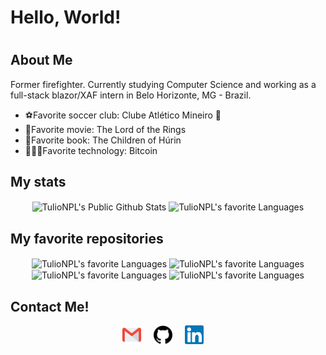 <h1>Hello, World!<h1>


<h2>About Me</h2>
Former firefighter. Currently studying Computer Science and working as a full-stack blazor/XAF intern in Belo Horizonte, MG - Brazil.

* ⚽Favorite soccer club: Clube Atlético Mineiro 🐓
* 🎥Favorite movie: The Lord of the Rings
* 📕Favorite book: The Children of Húrin
* 👨🏻‍💻Favorite technology: Bitcoin
  
<h2>My stats</h2>
<p align="center">
<img align="center" src="https://github-readme-stats.vercel.app/api?username=TulioNPL&show_icons=true&theme=dark" alt="TulioNPL's Public Github Stats"> 
<img align="center" src="https://github-readme-stats.vercel.app/api/top-langs/?username=TulioNPL&layout=compact&theme=dark" alt="TulioNPL's favorite Languages">
</p>  
  
<h2>My favorite repositories</h2>
<p align="center">
  <img align="center" src="https://github-readme-stats.vercel.app/api/pin/?username=tulionpl&repo=Compilador_L_Lang&show_icons=true&theme=dark" alt="TulioNPL's favorite Languages">
  <img align="center" src="https://github-readme-stats.vercel.app/api/pin/?username=tulionpl&repo=Breast_Cancer_Classifier_Software&show_icons=true&theme=dark" alt="TulioNPL's favorite Languages">
  <img align="center" src="https://github-readme-stats.vercel.app/api/pin/?username=tulionpl&repo=blockchainTest&show_icons=true&theme=dark" alt="TulioNPL's favorite Languages">
  <img align="center" src="https://github-readme-stats.vercel.app/api/pin/?username=tulionpl&repo=BeecrowdSolutions&show_icons=true&theme=dark" alt="TulioNPL's favorite Languages">
</p>
<h2>Contact Me!</h2>
<p align="center">
  <a href="mailto:tulionp.lopes@gmail.com"><img src="https://github.com/chandan-reddy-k/chandan-reddy-k/blob/master/assets/gmail.svg" width="30px" alt="mail"></a> &nbsp; &nbsp;
  <a href="https://github.com/TulioNPL"><img src="https://github.com/chandan-reddy-k/chandan-reddy-k/blob/master/assets/github.svg" width="30px" alt="mail"></a> &nbsp; &nbsp;
  <a href="https://in.linkedin.com/in/tulionpl"><img src="https://github.com/chandan-reddy-k/chandan-reddy-k/blob/master/assets/linkedin.svg" width="30px" alt="LinkedIn"></a> &nbsp; &nbsp;
</p>
